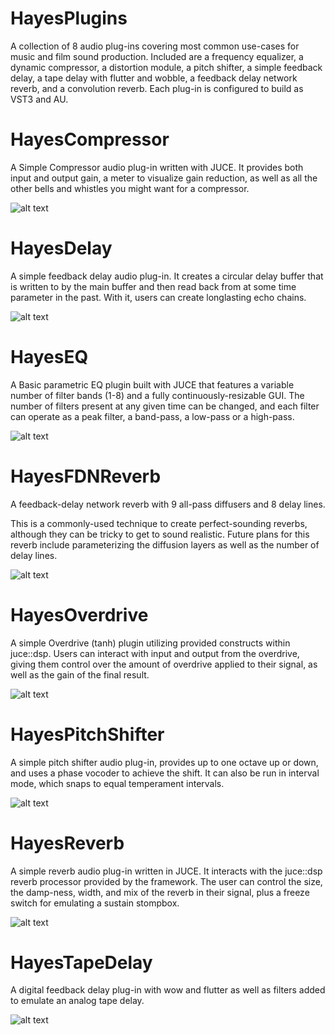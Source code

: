 # HayesPlugins

A collection of 8 audio plug-ins covering most common use-cases for music and film sound production. Included are a frequency equalizer, a dynamic compressor, a distortion module, a pitch shifter, a simple feedback delay, a tape delay with flutter and wobble, a feedback delay network reverb, and a convolution reverb. Each plug-in is configured to build as VST3 and AU.

# HayesCompressor
A Simple Compressor audio plug-in written with JUCE. 
It provides both input and output gain, a meter to visualize gain reduction, as well as all the other bells and whistles you might want for a compressor.

![alt text](https://github.com/Emmet-Hayes/HayesCompressor/raw/master/Images/CompressorGUI.png)


# HayesDelay
A simple feedback delay audio plug-in. 
It creates a circular delay buffer that is written to by the main buffer and then read back from at some time parameter in the past.
With it, users can create longlasting echo chains.

![alt text](https://github.com/Emmet-Hayes/HayesDelay/raw/master/Images/DelayGUI.png)


# HayesEQ
A Basic parametric EQ plugin built with JUCE that features a variable number of filter bands (1-8) and a fully continuously-resizable GUI.
The number of filters present at any given time can be changed, and each filter can operate as a peak filter, a band-pass, a low-pass or a high-pass.

![alt text](https://github.com/Emmet-Hayes/HayesEQ/raw/master/Images/2xscaleIIRFilterGUI.png)


# HayesFDNReverb
A feedback-delay network reverb with 9 all-pass diffusers and 8 delay lines.

This is a commonly-used technique to create perfect-sounding reverbs, although they can be tricky to get to sound realistic.
Future plans for this reverb include parameterizing the diffusion layers as well as the number of delay lines.

![alt text](https://github.com/Emmet-Hayes/HayesFDNReverb/raw/master/Images/FDNReverbGUI.png)


# HayesOverdrive
A simple Overdrive (tanh) plugin utilizing provided constructs within juce::dsp.
Users can interact with input and output from the overdrive, giving them control over the amount of overdrive applied to their signal,
as well as the gain of the final result.

![alt text](https://github.com/Emmet-Hayes/HayesOverdrive/raw/master/Images/OverdriveGUI.png)


# HayesPitchShifter
A simple pitch shifter audio plug-in, provides up to one octave up or down, and uses a phase vocoder to achieve the shift. 
It can also be run in interval mode, which snaps to equal temperament intervals.

![alt text](https://github.com/Emmet-Hayes/HayesPitchShifter/raw/master/Images/PitchShifterGUI.png)


# HayesReverb
A simple reverb audio plug-in written in JUCE. It interacts with the juce::dsp reverb processor provided by the framework.
The user can control the size, the damp-ness, width, and mix of the reverb in their signal, plus a freeze switch for emulating
a sustain stompbox.

![alt text](https://github.com/Emmet-Hayes/HayesReverb/raw/master/Resources/ReverbGUI.png)


# HayesTapeDelay
A digital feedback delay plug-in with wow and flutter as well as filters added to emulate an analog tape delay.

![alt text](https://github.com/Emmet-Hayes/HayesTapeDelay/raw/master/Images/TapeDelayGUI.png)
